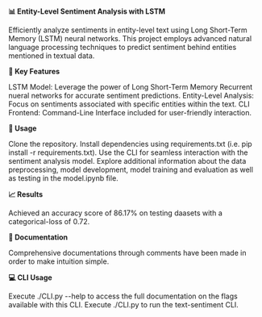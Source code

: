 **📊 Entity-Level Sentiment Analysis with LSTM**

Efficiently analyze sentiments in entity-level text using Long Short-Term Memory (LSTM) neural networks. 
This project employs advanced natural language processing techniques to predict sentiment behind entities mentioned in textual data.

**🚀 Key Features**

LSTM Model: Leverage the power of Long Short-Term Memory Recurrent nueral networks for accurate sentiment predictions.
Entity-Level Analysis: Focus on sentiments associated with specific entities within the text.
CLI Frontend: Command-Line Interface included for user-friendly interaction.

**🔧 Usage**

Clone the repository.
Install dependencies using requirements.txt (i.e. pip install -r requirements.txt).
Use the CLI for seamless interaction with the sentiment analysis model.
Explore additional information about the data preprocessing, model development, model training and evaluation as well as testing in the model.ipynb file.

**📈 Results**

Achieved an accuracy score of 86.17% on testing daasets with a categorical-loss of 0.72.

**📄 Documentation**

Comprehensive documentations through comments have been made in order to make intuition simple.

**💻 CLI Usage**

Execute ./CLI.py --help to access the full documentation on the flags available with this CLI.
Execute ./CLI.py to run the text-sentiment CLI.
